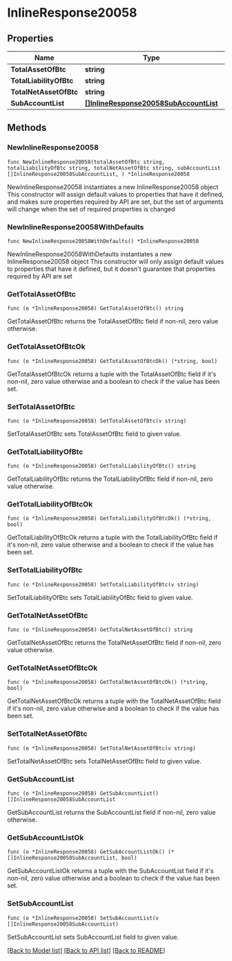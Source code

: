 # InlineResponse20058

## Properties

Name | Type | Description | Notes
------------ | ------------- | ------------- | -------------
**TotalAssetOfBtc** | **string** |  | 
**TotalLiabilityOfBtc** | **string** |  | 
**TotalNetAssetOfBtc** | **string** |  | 
**SubAccountList** | [**[]InlineResponse20058SubAccountList**](InlineResponse20058SubAccountList.md) |  | 

## Methods

### NewInlineResponse20058

`func NewInlineResponse20058(totalAssetOfBtc string, totalLiabilityOfBtc string, totalNetAssetOfBtc string, subAccountList []InlineResponse20058SubAccountList, ) *InlineResponse20058`

NewInlineResponse20058 instantiates a new InlineResponse20058 object
This constructor will assign default values to properties that have it defined,
and makes sure properties required by API are set, but the set of arguments
will change when the set of required properties is changed

### NewInlineResponse20058WithDefaults

`func NewInlineResponse20058WithDefaults() *InlineResponse20058`

NewInlineResponse20058WithDefaults instantiates a new InlineResponse20058 object
This constructor will only assign default values to properties that have it defined,
but it doesn't guarantee that properties required by API are set

### GetTotalAssetOfBtc

`func (o *InlineResponse20058) GetTotalAssetOfBtc() string`

GetTotalAssetOfBtc returns the TotalAssetOfBtc field if non-nil, zero value otherwise.

### GetTotalAssetOfBtcOk

`func (o *InlineResponse20058) GetTotalAssetOfBtcOk() (*string, bool)`

GetTotalAssetOfBtcOk returns a tuple with the TotalAssetOfBtc field if it's non-nil, zero value otherwise
and a boolean to check if the value has been set.

### SetTotalAssetOfBtc

`func (o *InlineResponse20058) SetTotalAssetOfBtc(v string)`

SetTotalAssetOfBtc sets TotalAssetOfBtc field to given value.


### GetTotalLiabilityOfBtc

`func (o *InlineResponse20058) GetTotalLiabilityOfBtc() string`

GetTotalLiabilityOfBtc returns the TotalLiabilityOfBtc field if non-nil, zero value otherwise.

### GetTotalLiabilityOfBtcOk

`func (o *InlineResponse20058) GetTotalLiabilityOfBtcOk() (*string, bool)`

GetTotalLiabilityOfBtcOk returns a tuple with the TotalLiabilityOfBtc field if it's non-nil, zero value otherwise
and a boolean to check if the value has been set.

### SetTotalLiabilityOfBtc

`func (o *InlineResponse20058) SetTotalLiabilityOfBtc(v string)`

SetTotalLiabilityOfBtc sets TotalLiabilityOfBtc field to given value.


### GetTotalNetAssetOfBtc

`func (o *InlineResponse20058) GetTotalNetAssetOfBtc() string`

GetTotalNetAssetOfBtc returns the TotalNetAssetOfBtc field if non-nil, zero value otherwise.

### GetTotalNetAssetOfBtcOk

`func (o *InlineResponse20058) GetTotalNetAssetOfBtcOk() (*string, bool)`

GetTotalNetAssetOfBtcOk returns a tuple with the TotalNetAssetOfBtc field if it's non-nil, zero value otherwise
and a boolean to check if the value has been set.

### SetTotalNetAssetOfBtc

`func (o *InlineResponse20058) SetTotalNetAssetOfBtc(v string)`

SetTotalNetAssetOfBtc sets TotalNetAssetOfBtc field to given value.


### GetSubAccountList

`func (o *InlineResponse20058) GetSubAccountList() []InlineResponse20058SubAccountList`

GetSubAccountList returns the SubAccountList field if non-nil, zero value otherwise.

### GetSubAccountListOk

`func (o *InlineResponse20058) GetSubAccountListOk() (*[]InlineResponse20058SubAccountList, bool)`

GetSubAccountListOk returns a tuple with the SubAccountList field if it's non-nil, zero value otherwise
and a boolean to check if the value has been set.

### SetSubAccountList

`func (o *InlineResponse20058) SetSubAccountList(v []InlineResponse20058SubAccountList)`

SetSubAccountList sets SubAccountList field to given value.



[[Back to Model list]](../README.md#documentation-for-models) [[Back to API list]](../README.md#documentation-for-api-endpoints) [[Back to README]](../README.md)


